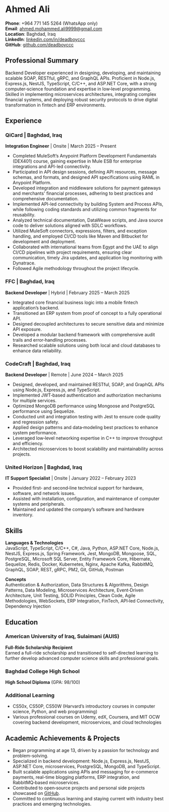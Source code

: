 # Ahmed Ali

**Phone**: +964 771 145 5264 (WhatsApp only)  
**Email**: [ahmed.mohammed.ali9999@gmail.com](mailto:ahmed.mohammed.ali9999@gmail.com)  
**Location**: Baghdad, Iraq  
**LinkedIn**: [linkedin.com/in/deadboyccc](https://www.linkedin.com/in/deadboyccc)  
**GitHub**: [github.com/deadboyccc](https://github.com/deadboyccc)  

## Professional Summary

Backend Developer experienced in designing, developing, and maintaining scalable SOAP, RESTful, gRPC, and GraphQL APIs. Proficient in Node.js, Express.js, NestJS, TypeScript, C/C++, and ASP.NET Core, with a strong computer‑science foundation and expertise in low‑level programming. Skilled in implementing microservices architectures, integrating complex financial systems, and deploying robust security protocols to drive digital transformation in fintech and ERP environments.

## Experience

### QiCard | Baghdad, Iraq
**Integration Engineer** | Onsite | March 2025 – Present  
- Completed MuleSoft’s Anypoint Platform Development Fundamentals (DEX401) course, gaining expertise in Mule ESB for enterprise integrations and API-led connectivity.  
- Participated in API design sessions, defining API resources, message schemas, and formats, and designed API specifications using RAML in Anypoint Platform.  
- Developed integration and middleware solutions for payment gateways and merchants' financial processes, adhering to best practices and comprehensive documentation.  
- Implemented API-led connectivity by building System and Process APIs, while following coding standards and utilizing common fragments for reusability.  
- Analyzed technical documentation, DataWeave scripts, and Java source code to deliver solutions aligned with SDLC workflows.  
- Utilized MuleSoft connectors, expressions, filters, and exception handling, and employed CI/CD tools like Maven and Bitbucket for development and deployment.  
- Collaborated with international teams from Egypt and the UAE to align CI/CD pipelines with project requirements, ensuring clear communication, timely Jira updates, and application log monitoring with Dynatrace.  
- Followed Agile methodology throughout the project lifecycle.

### FFC | Baghdad, Iraq  
**Backend Developer** | Hybrid | February 2025 – March 2025  
- Integrated core financial business logic into a mobile fintech application’s backend.  
- Transitioned an ERP system from proof of concept to a fully operational API.  
- Designed decoupled architectures to secure sensitive data and minimize API exposure.  
- Developed a modular backend framework with comprehensive audit trails and error‑handling processes.  
- Researched scalable solutions using both local and cloud databases to enhance data reliability.  

### CodeCraft | Baghdad, Iraq  
**Backend Developer** | Remote | June 2024 – March 2025  
- Designed, developed, and maintained RESTful, SOAP, and GraphQL APIs using Node.js, Express.js, and TypeScript.  
- Implemented JWT‑based authentication and authorization mechanisms for multiple services.  
- Optimized MongoDB performance using Mongoose and PostgreSQL performance using Sequelize.  
- Conducted unit and integration testing with Jest to ensure code quality and regression safety.  
- Applied design patterns and data‑modeling best practices to enhance system performance.  
- Leveraged low‑level networking expertise in C++ to improve throughput and efficiency.  
- Architected microservices to boost scalability and maintainability across projects.  

### United Horizon | Baghdad, Iraq  
**IT Support Specialist** | Onsite | January 2022 – February 2023  
- Provided first‑ and second‑line technical support for hardware, software, and network issues.  
- Assisted with installation, configuration, and maintenance of computer systems and peripherals.  
- Maintained and updated the company’s software and hardware inventory.  

## Skills

**Languages & Technologies**  
JavaScript, TypeScript, C/C++, C#, Java, Python, ASP.NET Core, Node.js, NestJS, Express.js, Spring Framework, Jest, MongoDB, Mongoose, SQL, PostgreSQL, Microsoft SQL Server, Entity Framework Core, Hibernate, Sequelize, Redis, Docker, Kubernetes, Nginx, Apache Kafka, RabbitMQ, GraphQL, SOAP, REST, gRPC, PM2, Git, GitHub, Postman

**Concepts**  
Authentication & Authorization, Data Structures & Algorithms, Design Patterns, Data Modeling, Microservices Architecture, Event‑Driven Architecture, Unit Testing, SOLID Principles, Clean Code, Agile Methodologies, WebSockets, ERP Integration, FinTech, API‑led Connectivity, Dependency Injection

## Education

### American University of Iraq, Sulaimani (AUIS)  
**Full-Ride Scholarship Recipient**  
Earned a full-ride scholarship and transitioned to self-directed learning to further develop advanced computer science skills and professional goals.

### Baghdad College High School  
**High School Diploma** (GPA: 98/100)

### Additional Learning  
- CS50x, CS50P, CS50W (Harvard’s introductory courses in computer science, Python, and web programming)  
- Various professional courses on Udemy, edX, Coursera, and MIT OCW covering backend development, microservices, and cloud technologies  

## Academic Achievements & Projects

- Began programming at age 13, driven by a passion for technology and problem-solving.  
- Specialized in backend development: Node.js, Express.js, NestJS, ASP.NET Core, microservices, PostgreSQL, MongoDB, and TypeScript.  
- Built scalable applications using APIs and messaging for e-commerce payments, real-time blogging platforms, ERP integration, and RabbitMQ‑based microservices.  
- Contributed to open‑source projects and personal side projects showcased on [GitHub](https://github.com/deadboyccc).  
- Committed to continuous learning and staying current with industry best practices and emerging technologies.  
